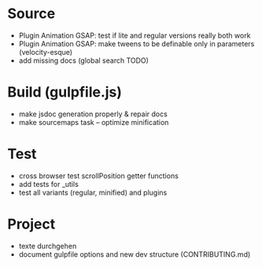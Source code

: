 # Source
 - Plugin Animation GSAP: test if lite and regular versions really both work
 - Plugin Animation GSAP: make tweens to be definable only in parameters (velocity-esque)
 - add missing docs (global search TODO)

# Build (gulpfile.js)
 - make jsdoc generation properly & repair docs
 - make sourcemaps task
 – optimize minification

# Test
 - cross browser test scrollPosition getter functions
 - add tests for _utils
 - test all variants (regular, minified) and plugins

# Project
 - texte durchgehen
 - document gulpfile options and new dev structure (CONTRIBUTING.md)
